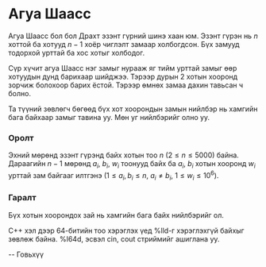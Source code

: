 Агуа Шаасс
==========
Агуа Шаасс бол бол Драхт эзэнт гүрний шинэ хаан юм. Эзэнт гүрэн нь $n$ хоттой ба
хотууд $n-1$ хоёр чиглэлт замаар холбогдсон. Бүх замууд тодорхой урттай ба хос
хотыг холбодог.

Сүр хүчит агуа Шаасс нэг замыг нурааж яг тийм урттай замыг өөр хотуудын дунд
барихаар шийджээ. Тэрээр дурын $2$ хотын хооронд зорчиж болохоор барих ёстой.
Тэрээр өмнөх замаа дахин тавьсан ч болно.

Та түүний зөвлөгч бөгөөд бүх хот хоорондын замын нийлбэр нь хамгийн бага байхаар
замыг тавина уу. Мөн уг нийлбэрийг олно уу.


### Оролт
Эхний мөрөнд эзэнт гүрэнд байх хотын тоо $n$ ($2 ≤ n ≤ 5000$) байна. Дараагийн
$n-1$ мөрөнд $a_i$, $b_i$, $w_i$ тоонууд байх ба $a_i$, $b_i$ хотын хооронд
$w_i$ урттай зам байгааг илтгэнэ ($1 ≤a_i, b_i ≤ n$, $a_i ≠ b_i$, $1 ≤ w_i ≤ 10^6$).


### Гаралт
Бүх хотын хоорондох зай нь хамгийн бага байх нийлбэрийг ол.

C++ хэл дээр 64-битийн тоо хэрэглэх үед %lld-г хэрэглэхгүй байхыг зөвлөж байна.
%I64d, эсвэл cin, cout стриймийг ашиглана уу.

-- Говьхүү
